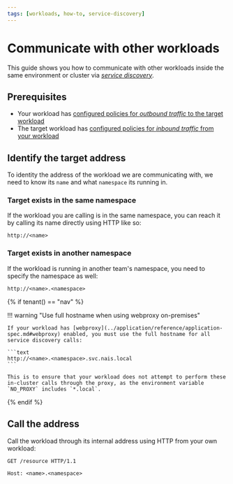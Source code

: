 ```yaml
---
tags: [workloads, how-to, service-discovery]
---
```


# Communicate with other workloads

This guide shows you how to communicate with other workloads inside the same environment or cluster via [_service discovery_](../application/explanations/expose.md#service-discovery).

## Prerequisites

- Your workload has [configured policies for _outbound traffic_ to the target workload](access-policies.md#outbound-access)
- The target workload has [configured policies for _inbound traffic_ from your workload](access-policies.md#inbound-access)

## Identify the target address

To identity the address of the workload we are communicating with, we need to know its `name` and what `namespace` its running in.

### Target exists in the same namespace

If the workload you are calling is in the same namespace, you can reach it by calling its name directly using HTTP like so:

```plaintext
http://<name>
```

### Target exists in another namespace

If the workload is running in another team's namespace, you need to specify the namespace as well:

```plaintext
http://<name>.<namespace>
```

{% if tenant() == "nav" %}

!!! warning "Use full hostname when using webproxy on-premises"

    If your workload has [webproxy](../application/reference/application-spec.md#webproxy) enabled, you must use the full hostname for all service discovery calls:

    ```text
    http://<name>.<namespace>.svc.nais.local
    ```

    This is to ensure that your workload does not attempt to perform these in-cluster calls through the proxy, as the environment variable `NO_PROXY` includes `*.local`.

{% endif %}

## Call the address

Call the workload through its internal address using HTTP from your own workload:

```http
GET /resource HTTP/1.1

Host: <name>.<namespace>
```

